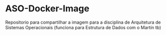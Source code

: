 # ASO-Docker-Image
Repositorio para compartilhar a imagem para a disciplina de Arquitetura de Sistemas Operacionais (funciona para Estrutura de Dados com o Martín tb)
